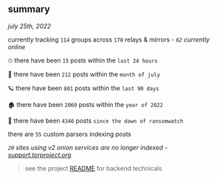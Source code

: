 
## summary
_july 25th, 2022_

currently tracking `114` groups across `170` relays & mirrors - _`62` currently online_

⏲ there have been `15` posts within the `last 24 hours`

🦈 there have been `212` posts within the `month of july`

🪐 there have been `801` posts within the `last 90 days`

🏚 there have been `2060` posts within the `year of 2022`

🦕 there have been `4346` posts `since the dawn of ransomwatch`

there are `55` custom parsers indexing posts

_`20` sites using v2 onion services are no longer indexed - [support.torproject.org](https://support.torproject.org/onionservices/v2-deprecation/)_

> see the project [README](https://github.com/joshhighet/ransomwatch#ransomwatch--) for backend technicals
